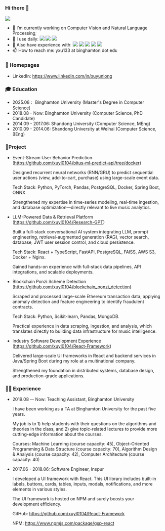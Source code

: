 ### Hi there 👋

![](https://github-readme-stats.vercel.app/api?username=xuyl0104)

- 🔭 I’m currently working on Computer Vision and Natural Language Processing;
- 🏅 I use daily: ![](https://img.shields.io/badge/Python-3776AB?style=for-the-badge&logo=python&logoColor=white) ![](https://img.shields.io/badge/Java-ED8B00?style=for-the-badge&logo=java&logoColor=white) ![](https://img.shields.io/badge/C%2B%2B-00599C?style=for-the-badge&logo=c%2B%2B&logoColor=white)
- 🎫 Also have experience with: ![](https://img.shields.io/badge/React-20232A?style=for-the-badge&logo=react&logoColor=61DAFB) ![](https://img.shields.io/badge/Angular-DD0031?style=for-the-badge&logo=angular&logoColor=white)	![](https://img.shields.io/badge/JavaScript-F7DF1E?style=for-the-badge&logo=javascript&logoColor=black) ![](https://img.shields.io/badge/HTML5-E34F26?style=for-the-badge&logo=html5&logoColor=white) ![](https://img.shields.io/badge/.NET-5C2D91?style=for-the-badge&logo=.net&logoColor=white)
- 📫 How to reach me: yxu133 at binghamton dot edu


### 📎 Homepages
- LinkedIn: https://www.linkedin.com/in/xuyunlong

### 🎓 Education
- 2025.08： Binghamton University (Master's Degree in Computer Science)
- 2018.08 - Now: Binghamton University (Computer Science, PhD Candidate)
- 2014.09 - 2017.06: Shandong University (Computer Science, MEng)
- 2010.09 - 2014.06: Shandong University at Weihai (Computer Science, BEng)

### 🧩Project
- Event-Stream User Behavior Prediction (https://github.com/xuyl0104/bitus-ml-predict-api/tree/docker)
  
    Designed recurrent neural networks (RNN/GRU) to predict sequential user actions (view, add-to-cart, purchase) using large-scale event data.
  
    Tech Stack: Python, PyTorch, Pandas, PostgreSQL, Docker, Spring Boot, ONNX.
  
    Strengthened my expertise in time-series modeling, real-time ingestion, and database optimization—directly relevant to live music analytics.
  
  
- LLM-Powered Data & Retrieval Platform (https://github.com/xuyl0104/Research-GPT)
  
    Built a full-stack conversational AI system integrating LLM, prompt engineering, retrieval-augmented generation (RAG), vector search, database, JWT user session control, and cloud persistence.
  
    Tech Stack: React + TypeScript, FastAPI, PostgreSQL, FAISS, AWS S3, Docker + Nginx.
  
    Gained hands-on experience with full-stack data pipelines, API integrations, and scalable deployments.
  

- Blockchain Ponzi Scheme Detection (https://github.com/xuyl0104/blockchain_ponzi_detection)
  
    Scraped and processed large-scale Ethereum transaction data, applying anomaly detection and feature engineering to identify fraudulent contracts.
  
    Tech Stack: Python, Scikit-learn, Pandas, MongoDB.
  
    Practical experience in data scraping, ingestion, and analysis, which translates directly to building data infrastructure for music intelligence.
  

- Industry Software Development Experience (https://github.com/xuyl0104/React-Framework)
  
    Delivered large-scale UI frameworks in React and backend services in Java/Spring Boot during my role at a multinational company.
  
    Strengthened my foundation in distributed systems, database design, and production-grade applications.


### 👨‍💻 Experience
- 2019.08 -- Now: Teaching Assistant, Binghamton University

    I have been working as a TA at Binghamton University for the past five years.

    My job is to 1) help students with their questions on the algorithms and theories in the class, and 2) give topic-related lectures to provide more cutting-edge information about the courses.

    Courses: Machine Learning (course capacity: 45), Object-Oriented Programming & Data Structure (course capacity: 70), Algorithm Design & Analysis (course capacity: 42), Computer Architecture (course capacity: 40)

- 2017.06 - 2018.06: Software Engineer, Inspur 
  
    I developed a UI framework with React. This UI library includes built-in labels, buttons, cards, tables, inputs, modals, notifications, and more elements in various styles. 

    The UI framework is hosted on NPM and surely boosts your development efficiency.

    GitHub: https://github.com/xuyl0104/React-Framework
    
    NPM: https://www.npmjs.com/package/gsp-react

  
  

